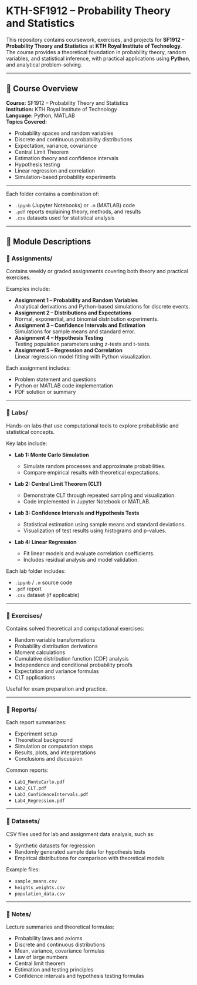 # KTH-SF1912 – Probability Theory and Statistics

This repository contains coursework, exercises, and projects for **SF1912 – Probability Theory and Statistics** at **KTH Royal Institute of Technology**.  
The course provides a theoretical foundation in probability theory, random variables, and statistical inference, with practical applications using **Python**, and analytical problem-solving.

---

## 📘 Course Overview

**Course:** SF1912 – Probability Theory and Statistics  
**Institution:** KTH Royal Institute of Technology  
**Language:** Python, MATLAB  
**Topics Covered:**
- Probability spaces and random variables  
- Discrete and continuous probability distributions  
- Expectation, variance, covariance  
- Central Limit Theorem  
- Estimation theory and confidence intervals  
- Hypothesis testing  
- Linear regression and correlation  
- Simulation-based probability experiments  

---


Each folder contains a combination of:
- `.ipynb` (Jupyter Notebooks) or `.m` (MATLAB) code  
- `.pdf` reports explaining theory, methods, and results  
- `.csv` datasets used for statistical analysis  

---

## 🧩 Module Descriptions

### 🔹 Assignments/
Contains weekly or graded assignments covering both theory and practical exercises.

Examples include:
- **Assignment 1 – Probability and Random Variables**  
  Analytical derivations and Python-based simulations for discrete events.  
- **Assignment 2 – Distributions and Expectations**  
  Normal, exponential, and binomial distribution experiments.  
- **Assignment 3 – Confidence Intervals and Estimation**  
  Simulations for sample means and standard error.  
- **Assignment 4 – Hypothesis Testing**  
  Testing population parameters using z-tests and t-tests.  
- **Assignment 5 – Regression and Correlation**  
  Linear regression model fitting with Python visualization.

Each assignment includes:
- Problem statement and questions  
- Python or MATLAB code implementation  
- PDF solution or summary  

---

### 🔹 Labs/
Hands-on labs that use computational tools to explore probabilistic and statistical concepts.

Key labs include:
- **Lab 1: Monte Carlo Simulation**  
  - Simulate random processes and approximate probabilities.  
  - Compare empirical results with theoretical expectations.  

- **Lab 2: Central Limit Theorem (CLT)**  
  - Demonstrate CLT through repeated sampling and visualization.  
  - Code implemented in Jupyter Notebook or MATLAB.  

- **Lab 3: Confidence Intervals and Hypothesis Tests**  
  - Statistical estimation using sample means and standard deviations.  
  - Visualization of test results using histograms and p-values.  

- **Lab 4: Linear Regression**  
  - Fit linear models and evaluate correlation coefficients.  
  - Includes residual analysis and model validation.  

Each lab folder includes:
- `.ipynb` / `.m` source code  
- `.pdf` report  
- `.csv` dataset (if applicable)

---

### 🔹 Exercises/
Contains solved theoretical and computational exercises:
- Random variable transformations  
- Probability distribution derivations  
- Moment calculations  
- Cumulative distribution function (CDF) analysis  
- Independence and conditional probability proofs  
- Expectation and variance formulas  
- CLT applications  

Useful for exam preparation and practice.

---

### 🔹 Reports/
Each report summarizes:
- Experiment setup  
- Theoretical background  
- Simulation or computation steps  
- Results, plots, and interpretations  
- Conclusions and discussion  

Common reports:
- `Lab1_MonteCarlo.pdf`  
- `Lab2_CLT.pdf`  
- `Lab3_ConfidenceIntervals.pdf`  
- `Lab4_Regression.pdf`

---

### 🔹 Datasets/
CSV files used for lab and assignment data analysis, such as:
- Synthetic datasets for regression
- Randomly generated sample data for hypothesis tests
- Empirical distributions for comparison with theoretical models

Example files:
- `sample_means.csv`
- `heights_weights.csv`
- `population_data.csv`

---

### 🔹 Notes/
Lecture summaries and theoretical formulas:
- Probability laws and axioms  
- Discrete and continuous distributions  
- Mean, variance, covariance formulas  
- Law of large numbers  
- Central limit theorem  
- Estimation and testing principles  
- Confidence intervals and hypothesis testing formulas  
